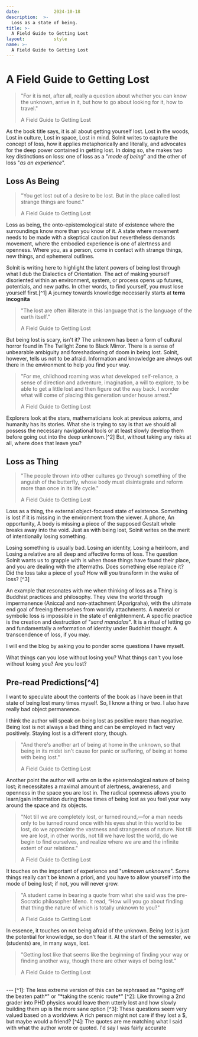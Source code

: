 ```yaml
---
date:             2024-10-18
description:  >-
  Loss as a state of being.
title: >-
  A Field Guide to Getting Lost
layout:           style
name: >-
  A Field Guide to Getting Lost
---
```


# A Field Guide to Getting Lost

> "For it is not, after all, really a question about whether you can know the unknown, arrive in it, but how to go about looking for it, how to travel."
> <figcaption class="blockquote-footer">A Field Guide to Getting Lost</figcaption>

As the book title says, it is all about getting yourself lost. Lost in the woods, Lost in culture, Lost in space, Lost in mind. Solnit writes to capture the concept of loss, how it applies metaphorically and literally, and advocates for the deep power contained in getting lost. In doing so, she makes two key distinctions on loss: one of loss as a "*mode of being*" and the other of loss "*as an experience*".

## Loss As Being

> "You get lost out of a desire to be lost. But in the place called lost strange things are found."
> <figcaption class="blockquote-footer">A Field Guide to Getting Lost</figcaption>

Loss as being, the onto-epistemological state of existence where the surroundings know more than you know of it. A state where movement needs to be made with a skeptical caution but nevertheless demands movement, where the embodied experience is one of alertness and openness. Where you, as a person, come in contact with strange things, new things, and ephemeral outlines.

Solnit is writing here to highlight the latent powers of being lost through what I dub the Dialectics of Orientation. The act of making yourself disoriented within an environment, system, or process opens up futures, potentials, and new paths. In other words, to find yourself, you must lose yourself first.[^1] A journey towards knowledge necessarily starts at **terra incognita**

> "The lost are often illiterate in this language that is the language of the earth itself."
> <figcaption class="blockquote-footer">A Field Guide to Getting Lost</figcaption>

But being lost is scary, isn't it? The unknown has been a form of cultural horror found in The Twilight Zone to Black Mirror. There is a sense of unbearable ambiguity and foreshadowing of doom in being lost. Solnit, however, tells us not to be afraid. Information and knowledge are always out there in the environment to help you find your way.

> "For me, childhood roaming was what developed self-reliance, a sense of direction and adventure, imagination, a will to explore, to be able to get a little lost and then figure out the way back. I wonder what will come of placing this generation under house arrest."
> <figcaption class="blockquote-footer">A Field Guide to Getting Lost</figcaption>

Explorers look at the stars, mathematicians look at previous axioms, and humanity has its stories. What she is trying to say is that we should all possess the necessary navigational tools or at least slowly develop them before going out into the deep unknown.[^2] But, without taking any risks at all, where does that leave you?

## Loss as Thing

> "The people thrown into other cultures go through something of the anguish of the butterfly, whose body must disintegrate and reform more than once in its life cycle."
> <figcaption class="blockquote-footer">A Field Guide to Getting Lost</figcaption>

Loss as a thing, the external object-focused state of existence. Something is lost if it is missing in the environment from the viewer. A phone, An opportunity, A body is missing a piece of the supposed Gestalt whole breaks away into the void. Just as with being lost, Solnit writes on the merit of intentionally losing something.

Losing something is usually bad. Losing an identity, Losing a heirloom, and Losing a relative are all deep and affective forms of loss. The question Solnit wants us to grapple with is when those things have found their place, and you are dealing with the aftermaths. Does something else replace it? Did the loss take a piece of you? How will you transform in the wake of loss? [^3]

An example that resonates with me when thinking of loss as a Thing is Buddhist practices and philosophy. They view the world through impermanence (Anicca) and non-attachment (Aparigraha), with the ultimate end goal of freeing themselves from worldly attachments. A material or symbolic loss is impossible in the state of enlightenment. A specific practice is the creation and destruction of "*sand mandalas*". It is a ritual of letting go and fundamentally a reformation of identity under Buddhist thought. A transcendence of loss, if you may.

I will end the blog by asking you to ponder some questions I have myself.

What things can you lose without losing you?
What things can't you lose without losing you?
Are you lost?

## Pre-read Predictions[^4]

I want to speculate about the contents of the book as I have been in that state of being lost many times myself. So, I know a thing or two. I also have really bad object permanence.

I think the author will speak on being lost as positive more than negative. Being lost is not always a bad thing and can be employed in fact very positively. Staying lost is a different story, though.

> "And there's another art of being at home in the unknown, so that being in its midst isn't cause for panic or suffering, of being at home with being lost."
> <figcaption class="blockquote-footer">A Field Guide to Getting Lost</figcaption>

Another point the author will write on is the epistemological nature of being lost; it necessitates a maximal amount of alertness, awareness, and openness in the space you are lost in. The radical openness allows you to learn/gain information during those times of being lost as you feel your way around the space and its objects.

> "Not till we are completely lost, or turned round,—for a man needs only to be turned round once with his eyes shut in this world to be lost, do we appreciate the vastness and strangeness of nature. Not till we are lost, in other words, not till we have lost the world, do we begin to find ourselves, and realize where we are and the infinite extent of our relations."
> <figcaption class="blockquote-footer">A Field Guide to Getting Lost</figcaption>

It touches on the important of experience and "*unknown unknowns*". Some things really can't be known a priori, and you have to allow yourself into the mode of being lost; if not, you will never grow.

> "A student came in bearing a quote from what she said was the pre-Socratic philosopher Meno. It read, “How will you go about finding that thing the nature of which is totally unknown to you?"
> <figcaption class="blockquote-footer">A Field Guide to Getting Lost</figcaption>

In essence, it touches on not being afraid of the unknown. Being lost is just the potential for knowledge, so don't fear it. At the start of the semester, we (students) are, in many ways, lost.

> "Getting lost like that seems like the beginning of finding your way or finding another way, though there are other ways of being lost."
> <figcaption class="blockquote-footer">A Field Guide to Getting Lost</figcaption>

<br/>
---
[^1]: The less extreme version of this can be rephrased as "*going off the beaten path*" or "*taking the scenic route*"
[^2]: Like throwing a 2nd grader into PHD physics would leave them utterly lost and how slowly building them up is the more sane option
[^3]: These questions seem very valued based on a worldview. A rich person might not care if they lost a $, but maybe would a friend?
[^4]: The quotes are me matching what I said with what the author wrote or quoted. I'd say I was fairly accurate
